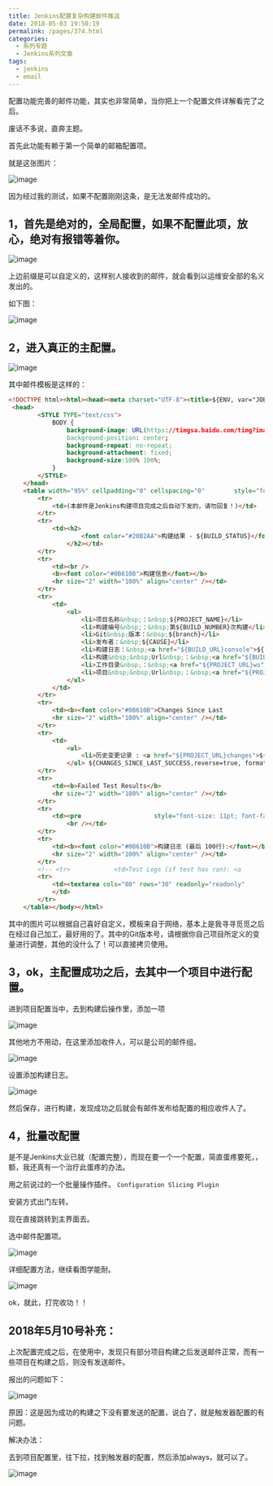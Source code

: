 ```yaml
---
title: Jenkins配置复杂构建邮件推送
date: 2018-05-03 19:50:19
permalink: /pages/374.html
categories:
  - 系列专题
  - Jenkins系列文章
tags:
  - jenkins
  - email
---
```


配置功能完善的邮件功能，其实也非常简单，当你把上一个配置文件详解看完了之后。

废话不多说，直奔主题。

首先此功能有赖于第一个简单的邮箱配置项。

就是这张图片：

![image](https://tva1.sinaimg.cn/large/008k1Yt0ly1grkedt6u1zj31540iwwtk.jpg)

因为经过我的测试，如果不配置刚刚这条，是无法发邮件成功的。

## 1，首先是绝对的，全局配置，如果不配置此项，放心，绝对有报错等着你。

![image](https://tva2.sinaimg.cn/large/008k1Yt0ly1grkedyz386j315a055aet.jpg)

上边前缀是可以自定义的，这样别人接收到的邮件，就会看到以运维安全部的名义发出的。

如下图：

![image](https://tva1.sinaimg.cn/large/008k1Yt0ly1grkee5zjx5j30cz03djtf.jpg)

## 2，进入真正的主配置。

![image](https://tva1.sinaimg.cn/large/008k1Yt0ly1grkeebqd0qj315r1scb29.jpg)

其中邮件模板是这样的：

```html
<!DOCTYPE html><html><head><meta charset="UTF-8"><title>${ENV, var="JOB_NAME"}-第${BUILD_NUMBER}次构建日志</title></head><body leftmargin="8" marginwidth="0" topmargin="8" marginheight="4"    offset="0">
 <head>
        <STYLE TYPE="text/css">
            BODY {
                background-image: URL(https://timgsa.baidu.com/timg?image&quality=80&size=b9999_10000&sec=1525328482473&di=79b0b72f1551478d2103cdf9116950cb&imgtype=0&src=http%3A%2F%2Fattach.bbs.miui.com%2Fforum%2F201602%2F15%2F214501jhqfq55gzyupzz2f.png);
                background-position: center;
                background-repeat: no-repeat;
                background-attachment: fixed;
                background-size:100% 100%;
            }
        </STYLE>
    </head>
    <table width="95%" cellpadding="0" cellspacing="0"        style="font-size: 11pt; font-family: Tahoma, Arial, Helvetica, sans-serif">
        <tr>
            <td>(本邮件是Jenkins构建项目完成之后自动下发的，请勿回复！)</td>
        </tr>
        <tr>
            <td><h2>
                    <font color="#20B2AA">构建结果 - ${BUILD_STATUS}</font>
                </h2></td>
        </tr>
        <tr>
            <td><br />
            <b><font color="#0B610B">构建信息</font></b>
            <hr size="2" width="100%" align="center" /></td>
        </tr>
        <tr>
            <td>
                <ul>
                    <li>项目名称&nbsp;：&nbsp;${PROJECT_NAME}</li>
                    <li>构建编号&nbsp;：&nbsp;第${BUILD_NUMBER}次构建</li>
                    <li>Git&nbsp;版本：&nbsp;${branch}</li>
                    <li>发布者：&nbsp;${CAUSE}</li>
                    <li>构建日志：&nbsp;<a href="${BUILD_URL}console">${BUILD_URL}console</a></li>
                    <li>构建&nbsp;&nbsp;Url&nbsp;：&nbsp;<a href="${BUILD_URL}">${BUILD_URL}</a></li>
                    <li>工作目录&nbsp;：&nbsp;<a href="${PROJECT_URL}ws">${PROJECT_URL}ws</a></li>
                    <li>项目&nbsp;&nbsp;Url&nbsp;：&nbsp;<a href="${PROJECT_URL}">${PROJECT_URL}</a></li>
                </ul>
            </td>
        </tr>
        <tr>
            <td><b><font color="#0B610B">Changes Since Last                        Successful Build:</font></b>
            <hr size="2" width="100%" align="center" /></td>
        </tr>
        <tr>
            <td>
                <ul>
                    <li>历史变更记录 : <a href="${PROJECT_URL}changes">${PROJECT_URL}changes</a></li>
                </ul> ${CHANGES_SINCE_LAST_SUCCESS,reverse=true, format="Changes for Build #%n:<br />%c<br />",showPaths=true,changesFormat="<pre>[%a]<br />%m</pre>",pathFormat="&nbsp;&nbsp;&nbsp;&nbsp;%p"}            </td>
        </tr>
        <tr>
            <td><b>Failed Test Results</b>
            <hr size="2" width="100%" align="center" /></td>
        </tr>
        <tr>
            <td><pre                    style="font-size: 11pt; font-family: Tahoma, Arial, Helvetica, sans-serif">$FAILED_TESTS</pre>
                <br /></td>
        </tr>
        <tr>
            <td><b><font color="#0B610B">构建日志 (最后 100行):</font></b>
            <hr size="2" width="100%" align="center" /></td>
        </tr>
        <!-- <tr>            <td>Test Logs (if test has ran): <a                href="${PROJECT_URL}ws/TestResult/archive_logs/Log-Build-${BUILD_NUMBER}.zip">${PROJECT_URL}/ws/TestResult/archive_logs/Log-Build-${BUILD_NUMBER}.zip</a>                <br />            <br />            </td>        </tr> -->
        <tr>
            <td><textarea cols="80" rows="30" readonly="readonly"                    style="font-family: Courier New">${BUILD_LOG, maxLines=100}</textarea>
            </td>
        </tr>
    </table></body></html>
```

其中的图片可以根据自己喜好自定义，模板来自于网络，基本上是我寻寻觅觅之后在经过自己加工，最好用的了。其中的Git版本号，请根据你自己项目所定义的变量进行调整，其他的没什么了！可以直接拷贝使用。

## 3，ok，主配置成功之后，去其中一个项目中进行配置。

进到项目配置当中，去到构建后操作里，添加一项

![image](https://tva2.sinaimg.cn/large/008k1Yt0ly1grkeg61x24j30dg0kck1p.jpg)

其他地方不用动，在这里添加收件人，可以是公司的邮件组。

![image](https://tvax4.sinaimg.cn/large/008k1Yt0ly1grkegb5rjuj60xb0gbn7202.jpg)

设置添加构建日志。

![image](https://tvax4.sinaimg.cn/large/008k1Yt0ly1grkeggkj5hj30i902tmzb.jpg)

然后保存，进行构建，发现成功之后就会有邮件发布给配置的相应收件人了。

## 4，批量改配置

是不是Jenkins大业已就（配置完整），而现在要一个一个配置，简直蛋疼要死，，额，我还真有一个治疗此蛋疼的办法。

用之前说过的一个批量操作插件。 `Configuration Slicing Plugin`

安装方式出门左转。

现在直接跳转到主界面去。

选中邮件配置项。

![image](https://tvax3.sinaimg.cn/large/008k1Yt0ly1grkeh0asuaj30rq0giale.jpg)

详细配置方法，继续看图学能耐。

![image](https://tvax4.sinaimg.cn/large/008k1Yt0ly1grkeh55ursj315o0p2ahb.jpg)

ok，就此，打完收功！！

## 2018年5月10号补充：

上次配置完成之后，在使用中，发现只有部分项目构建之后发送邮件正常，而有一些项目在构建之后，则没有发送邮件。

报出的问题如下：

![image](https://tva4.sinaimg.cn/large/008k1Yt0ly1grkehk4t7wj30m806yjt6.jpg)

原因：这是因为成功的构建之下没有要发送的配置，说白了，就是触发器配置的有问题。

解决办法：

去到项目配置里，往下拉，找到触发器的配置，然后添加always，就可以了。

![image](https://tva3.sinaimg.cn/large/008k1Yt0ly1grkehpc24wj30m80dyacj.jpg)
